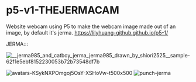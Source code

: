 # p5-v1-THEJERMACAM
Website webcam using P5 to make the webcam image made out of an image, by default it's jerma.
https://lilyhuang-github.github.io/p5-1/


JERMA:::

![__jerma985_and_catboy_jerma_jerma985_drawn_by_shiori2525__sample-62f1e5ebf8152230053b72b73548df7b](https://user-images.githubusercontent.com/112970249/222840602-e2a17aef-528e-48e6-8154-fc104a112a41.jpg)

![avatars-KSykNXPOmgoj5OsY-XSHoVw-t500x500](https://user-images.githubusercontent.com/112970249/222840635-817b973d-4d87-4867-a309-93b2cfe50467.jpg)
![punch-jerma](https://user-images.githubusercontent.com/112970249/222853461-2ec6f8d7-75ff-426a-82e9-48a765adc233.gif)
